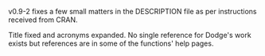 v0.9-2 fixes a few small matters in the DESCRIPTION file as per instructions received from CRAN.

Title fixed and acronyms expanded. No single reference for Dodge's work exists but references are in some of the functions' help pages.

